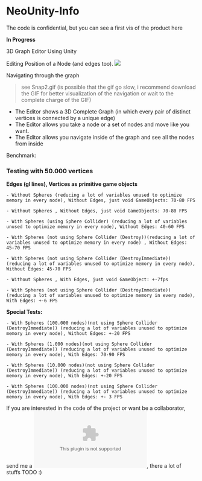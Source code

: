 # NeoUnity-Info

The code is confidential, but you can see a first vis of the product here

**In Progress**

3D Graph Editor Using Unity

Editing Position of a Node (and edges too).
![](https://i.imgur.com/vw00dU7.gif)

Navigating through the graph

> see Snap2.gif (is possible that the gif go slow, i recommend download the GIF for better visualization of the navigation or wait to the complete charge of the GIF)

- The Editor shows a 3D Complete Graph (in which every pair of distinct vertices is connected by a unique edge)
- The Editor allows you take a node or a set of nodes and move like you want.
- The Editor allows you navigate inside of the graph and see all the nodes from inside


Benchmark:

### Testing with 50.000 vertices 

**Edges (gl lines), Vertices as primitive game objects**

	- Without Spheres (reducing a lot of variables unused to optimize memory in every node), Without Edges, just void GameObjects: 70-80 FPS

	- Without Spheres , Without Edges, just void GameObjects: 70-80 FPS

	- With Spheres (using Sphere Collider) (reducing a lot of variables unused to optimize memory in every node), Without Edges: 40-60 FPS

	- With Spheres (not using Sphere Collider (Destroy))(reducing a lot of variables unused to optimize memory in every node) , Without Edges: 45-70 FPS

	- With Spheres (not using Sphere Collider (DestroyImmediate)) (reducing a lot of variables unused to optimize memory in every node), Without Edges: 45-70 FPS

	- Without Spheres , With Edges, just void GameObject: +-7fps

	- With Spheres (not using Sphere Collider (DestroyImmediate)) (reducing a lot of variables unused to optimize memory in every node), With Edges: +-6 FPS	



**Special Tests:**

	- With Spheres (100.000 nodes)(not using Sphere Collider (DestroyImmediate)) (reducing a lot of variables unused to optimize memory in every node), Without Edges: +-20 FPS

	- With Spheres (1.000 nodes)(not using Sphere Collider (DestroyImmediate)) (reducing a lot of variables unused to optimize memory in every node), With Edges: 70-90 FPS

	- With Spheres (10.000 nodes)(not using Sphere Collider (DestroyImmediate)) (reducing a lot of variables unused to optimize memory in every node), With Edges: +-20 FPS

	- With Spheres (100.000 nodes)(not using Sphere Collider (DestroyImmediate)) (reducing a lot of variables unused to optimize memory in every node), With Edges: +- 3 FPS	


If you are interested in the code of the project or want be a collaborator, send me a ![email](jjpulidos98@gmail.com), there a lot of stuffs TODO :)


